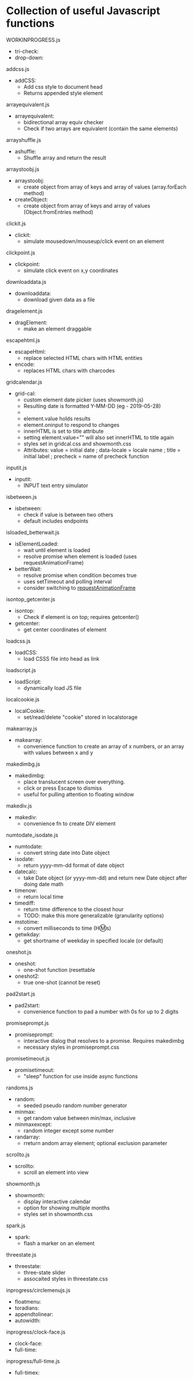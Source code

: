 

# Collection of useful Javascript functions

WORKINPROGRESS.js
  - tri-check:
  - drop-down:

addcss.js
  - addCSS:
    - Add css style to document head
    - Returns appended style element

arrayequivalent.js
  - arrayequivalent:
    - bidirectional array equiv checker
    - Check if two arrays are equivalent (contain the same elements)

arrayshuffle.js
  - ashuffle:
    - Shuffle array and return the result

arraystoobj.js
  - arraystoobj:
    - create object from array of keys and array of values (array.forEach method)
  - createObject:
    - create object from array of keys and array of values (Object.fromEntries method)

clickit.js
  - clickit:
    - simulate mousedown/mouseup/click event on an element

clickpoint.js
  - clickpoint:
    - simulate click event on x,y coordinates

downloaddata.js
  - downloaddata:
    - download given data as a file

dragelement.js
  - dragElement:
    - make an element draggable

escapehtml.js
  - escapeHtml:
    - replace selected HTML chars with HTML entities
  - encode:
    - replaces HTML chars with charcodes

gridcalendar.js
  - grid-cal:
    - custom element date picker (uses showmonth.js)
    - Resulting date is formatted Y-MM-DD (eg - 2019-05-28)
    - <grid-cal title="Calendar Title"></grid-cal>
    - element.value holds results
    - element.oninput to respond to changes
    - innerHTML is set to title attribute
    - setting element.value="" will also set innerHTML to title again
    - styles set in gridcal.css and showmonth.css
    - Attributes: value = initial date ; data-locale = locale name ; title = initial label ; precheck = name of precheck function

inputit.js
  - inputit:
    - INPUT text entry simulator

isbetween.js
  - isbetween:
    - check if value is between two others
    - default includes endpoints

isloaded_betterwait.js
  - isElementLoaded:
    - wait until element is loaded
    - resolve promise when element is loaded (uses requestAnimationFrame)
  - betterWait:
    - resolve promise when condition becomes true
    - uses setTimeout and polling interval
    - consider switching to [requestAnimationFrame](https://css-tricks.com/using-requestanimationframe/)

isontop_getcenter.js
  - isontop:
    - Check if element is on top; requires getcenter()
  - getcenter:
    - get center coordinates of element

loadcss.js
  - loadCSS:
    - load CSSS file into head as link

loadscript.js
  - loadScript:
    - dynamically load JS file

localcookie.js
  - localCookie:
    - set/read/delete "cookie" stored in localstorage

makearray.js
  - makearray:
    - convenience function to create an array of x numbers, or an array with values between x and y

makedimbg.js
  - makedimbg:
    - place translucent screen over everything.
    - click or press Escape to dismiss
    - useful for pulling attention to floating window

makediv.js
  - makediv:
    - convenience fn to create DIV element

numtodate_isodate.js
  - numtodate:
    - convert string date into Date object
  - isodate:
    - return yyyy-mm-dd format of date object
  - datecalc:
    - take Date object (or yyyy-mm-dd) and return new Date object after doing date math
  - timenow:
    - return local time
  - timediff:
    - return time difference to the closest hour
    - TODO: make this more generalizable (granularity options)
  - mstotime:
    - convert milliseconds to time (H:m:s)
  - getwkday:
    - get shortname of weekday in specified locale (or default)

oneshot.js
  - oneshot:
    - one-shot function (resettable
  - oneshot2:
    - true one-shot (cannot be reset)

pad2start.js
  - pad2start:
    - convenience function to pad a number with 0s for up to 2 digits

promiseprompt.js
  - promiseprompt:
    - interactive dialog that resolves to a promise. Requires makedimbg
    - necessary styles in promiseprompt.css 

promisetimeout.js
  - promisetimeout:
    - "sleep" function for use inside async functions

randoms.js
  - random:
    - seeded pseudo random number generator
  - minmax:
    - get random value between min/max, inclusive
  - minmaxexcept:
    - random integer except some number
  - randarray:
    - rreturn andom array element; optional exclusion parameter

scrollto.js
  - scrollto:
    - scroll an element into view

showmonth.js
  - showmonth:
    - display interactive calendar
    - option for showing multiple months
    - styles set in showmonth.css

spark.js
  - spark:
    - flash a marker on an element

threestate.js
  - threestate:
    - three-state slider
    - assocaited styles in threestate.css

inprogress/circlemenujs.js
  - floatmenu:
  - toradians:
  - appendtolinear:
  - autowidth:

inprogress/clock-face.js
  - clock-face:
  - full-time:

inprogress/full-time.js
  - full-timex:

